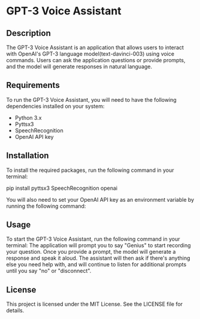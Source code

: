 # GPT-3 Voice Assistant

## Description
The GPT-3 Voice Assistant is an application that allows users to interact with OpenAI's GPT-3 language model(text-davinci-003) using voice commands. Users can ask the application questions or provide prompts, and the model will generate responses in natural language.

## Requirements
To run the GPT-3 Voice Assistant, you will need to have the following dependencies installed on your system:
- Python 3.x
- Pyttsx3
- SpeechRecognition
- OpenAI API key

## Installation
To install the required packages, run the following command in your terminal:

pip install pyttsx3 SpeechRecognition openai

You will also need to set your OpenAI API key as an environment variable by running the following command:

## Usage
To start the GPT-3 Voice Assistant, run the following command in your terminal:
The application will prompt you to say "Genius" to start recording your question. Once you provide a prompt, the model will generate a response and speak it aloud. The assistant will then ask if there's anything else you need help with, and will continue to listen for additional prompts until you say "no" or "disconnect".

## License
This project is licensed under the MIT License. See the LICENSE file for details.
